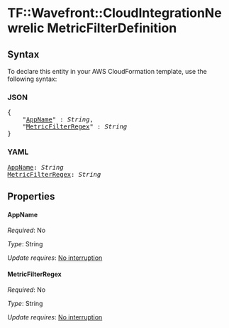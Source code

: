 # TF::Wavefront::CloudIntegrationNewrelic MetricFilterDefinition

## Syntax

To declare this entity in your AWS CloudFormation template, use the following syntax:

### JSON

<pre>
{
    "<a href="#appname" title="AppName">AppName</a>" : <i>String</i>,
    "<a href="#metricfilterregex" title="MetricFilterRegex">MetricFilterRegex</a>" : <i>String</i>
}
</pre>

### YAML

<pre>
<a href="#appname" title="AppName">AppName</a>: <i>String</i>
<a href="#metricfilterregex" title="MetricFilterRegex">MetricFilterRegex</a>: <i>String</i>
</pre>

## Properties

#### AppName

_Required_: No

_Type_: String

_Update requires_: [No interruption](https://docs.aws.amazon.com/AWSCloudFormation/latest/UserGuide/using-cfn-updating-stacks-update-behaviors.html#update-no-interrupt)

#### MetricFilterRegex

_Required_: No

_Type_: String

_Update requires_: [No interruption](https://docs.aws.amazon.com/AWSCloudFormation/latest/UserGuide/using-cfn-updating-stacks-update-behaviors.html#update-no-interrupt)

